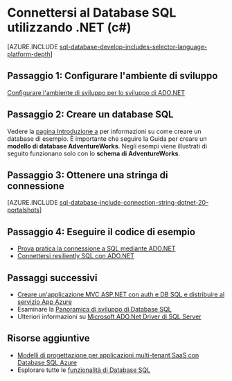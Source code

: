 <properties
    pageTitle="Connettersi al Database SQL utilizzando .NET (c#) | Microsoft Azure"
    description="Usare il codice di esempio in questa veloce iniziare a creare un'applicazione moderna con c# e supportate da un database relazionale potente nel cloud con Database di SQL Azure."
    services="sql-database"
    documentationCenter=""
    authors="tobbox"
    manager="jhubbard"
    editor=""/>

<tags
    ms.service="sql-database"
    ms.workload="drivers"
    ms.tgt_pltfrm="na"
    ms.devlang="dotnet"
    ms.topic="article"
    ms.date="06/16/2016"
    ms.author="tobiast"/>

# <a name="connect-to-sql-database-by-using-net-c"></a>Connettersi al Database SQL utilizzando .NET (c#)

[AZURE.INCLUDE [sql-database-develop-includes-selector-language-platform-depth](../../includes/sql-database-develop-includes-selector-language-platform-depth.md)] 

## <a name="step-1--configure-development-environment"></a>Passaggio 1: Configurare l'ambiente di sviluppo

[Configurare l'ambiente di sviluppo per lo sviluppo di ADO.NET](https://msdn.microsoft.com/library/mt718321.aspx)

## <a name="step-2-create-a-sql-database"></a>Passaggio 2: Creare un database SQL

Vedere la [pagina Introduzione a](sql-database-get-started.md) per informazioni su come creare un database di esempio.  È importante che seguire la Guida per creare un **modello di database AdventureWorks**. Negli esempi viene illustrati di seguito funzionano solo con lo **schema di AdventureWorks**.  

## <a name="step-3--get-connection-string"></a>Passaggio 3: Ottenere una stringa di connessione

[AZURE.INCLUDE [sql-database-include-connection-string-dotnet-20-portalshots](../../includes/sql-database-include-connection-string-dotnet-20-portalshots.md)]

## <a name="step-4-run-sample-code"></a>Passaggio 4: Eseguire il codice di esempio

* [Prova pratica la connessione a SQL mediante ADO.NET](https://msdn.microsoft.com/library/mt718320.aspx)
* [Connettersi resiliently SQL con ADO.NET](https://msdn.microsoft.com/library/mt703195.aspx)

## <a name="next-steps"></a>Passaggi successivi

* [Creare un'applicazione MVC ASP.NET con auth e DB SQL e distribuire al servizio App Azure]( ../app-service-web/web-sites-dotnet-deploy-aspnet-mvc-app-membership-oauth-sql-database.md)
* Esaminare la [Panoramica di sviluppo di Database SQL](sql-database-develop-overview.md)
* Ulteriori informazioni su [Microsoft ADO.Net Driver di SQL Server](https://msdn.microsoft.com/library/mt657768.aspx)

## <a name="additional-resources"></a>Risorse aggiuntive 

* [Modelli di progettazione per applicazioni multi-tenant SaaS con Database SQL Azure](sql-database-design-patterns-multi-tenancy-saas-applications.md)
* Esplorare tutte le [funzionalità di Database SQL](https://azure.microsoft.com/services/sql-database/)





